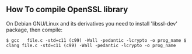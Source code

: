 ## How To compile OpenSSL library

On Debian GNU/Linux and its derivatives you need to install 'libssl-dev'
package, then compile:

``$ gcc   file.c -std=c11 (c99) -Wall -pedantic -lcrypto -o prog_name
$ clang file.c -std=c11 (c99) -Wall -pedantic -lcrypto -o prog_name``
